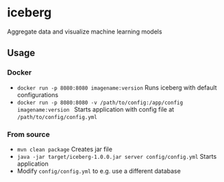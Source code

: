 # iceberg
Aggregate data and visualize machine learning models

## Usage

### Docker

 * `docker run -p 8080:8080 imagename:version` Runs iceberg with default configurations
 * `docker run -p 8080:8080 -v /path/to/config:/app/config imagename:version ` Starts application with config file at `/path/to/config/config.yml`

### From source

 * `mvn clean package` Creates jar file
 * `java -jar target/iceberg-1.0.0.jar server config/config.yml` Starts application
 * Modify `config/config.yml` to e.g. use a different database 
